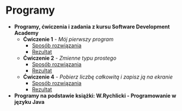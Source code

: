 # Programy
* **Programy, ćwiczenia i zadania z kursu Software Development Academy**
  * **Ćwiczenie 1** _- Mój pierwszy program_
     * [Sposób rozwiązania](https://drive.google.com/file/d/1gj-eQ6kv5Bq86O9JFFCk59_0I88SLOGt/view?usp=sharing)
     * [Rezultat](https://drive.google.com/file/d/1nRm88ChKWzoO49aU7ND2Vu6hAGn1GOCs/view?usp=sharing)
  * **Ćwiczenie 2** _- Zmienne typu prostego_
     * [Sposób rozwiązania](https://drive.google.com/file/d/1vQHCwEQlxLGO4O39U0e6m_AQFSi-MJuK/view?usp=sharing)
     * [Rezultat](https://drive.google.com/file/d/1Ndr9ZPMyz_NyCH13GwELeii2ePjuq9wh/view?usp=sharing)
  * **Ćwiczenie 4** _- Pobierz liczbę całkowitą i zapisz ją na ekranie_
    * [Sposób rozwiązania](https://drive.google.com/file/d/1RbXZ3r4bAkV3W6QRPxzGKFvhwN3fHoXx/view?usp=sharing)
    * [Rezultat](https://drive.google.com/file/d/1_SuBD1wmcFmHMkYWsY4ZFtyxThoCVc2H/view?usp=sharing)
* **Programy na podstawie książki: W.Rychlicki - Programowanie w języku Java** 
 

